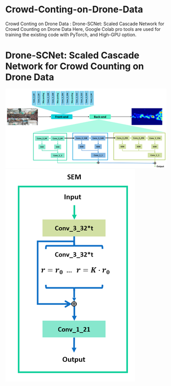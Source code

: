# Crowd-Conting-on-Drone-Data
Crowd Conting on Drone Data : Drone-SCNet: Scaled Cascade Network for Crowd Counting on Drone Data
Here, Google Colab pro tools are used for training the existing code with PyTorch, and High-GPU option. 
<h1>Drone-SCNet: Scaled Cascade Network for Crowd Counting on Drone Data </h1>

<img src="https://github.com/elharroussomar/Crowd-Conting-on-Drone-Data/blob/master/flowchartf1.png" alt="Italian Trulli">

<img src="https://github.com/elharroussomar/Crowd-Conting-on-Drone-Data/blob/master/SEM2.png" alt="Italian Trulli">
